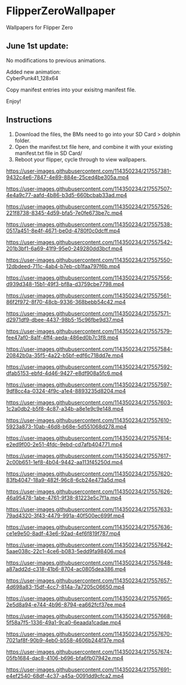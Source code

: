 # FlipperZeroWallpaper
Wallpapers for Flipper Zero

## June 1st update:
No modifications to previous animations.

Added new animation:  
CyberPunk41_128x64

Copy manifest entries into your exisitng manifest file.

Enjoy!


## Instructions
1. Download the files, the BMs need to go into your SD Card > dolphin folder.
2. Open the manifest.txt file here, and combine it with your existing manifest.txt file in SD Card/
3. Reboot your flipper, cycle through to view wallpapers.


https://user-images.githubusercontent.com/114350234/217557381-9432c4e6-7847-4e89-884e-25ced4be305a.mp4



https://user-images.githubusercontent.com/114350234/217557507-4e4a9c77-aafd-4b86-b3d5-660bcbab33ad.mp4



https://user-images.githubusercontent.com/114350234/217557526-221f8738-8345-4d59-bfa5-7e0fe673be7c.mp4



https://user-images.githubusercontent.com/114350234/217557538-0517a451-8e4f-4671-be0d-4780f0c0dcff.mp4



https://user-images.githubusercontent.com/114350234/217557542-201b3bf1-6a69-41f9-95e0-249280dd3bcf.mp4



https://user-images.githubusercontent.com/114350234/217557550-12dbdeed-711c-4ab4-b7eb-cb1faa797f6b.mp4



https://user-images.githubusercontent.com/114350234/217557556-d939d348-15b1-49f3-bf8a-d3759cbe7798.mp4



https://user-images.githubusercontent.com/114350234/217557561-86f2f972-8f70-48cb-9336-368bebb54c42.mp4



https://user-images.githubusercontent.com/114350234/217557571-d2971df9-dbee-4437-98b5-15c96fbe9d37.mp4



https://user-images.githubusercontent.com/114350234/217557579-fee47af0-8a1f-4ff4-aeda-486ed0b7c3f8.mp4



https://user-images.githubusercontent.com/114350234/217557584-20842b0a-35f5-4a22-b5bf-edf6c718dd7e.mp4



https://user-images.githubusercontent.com/114350234/217557592-dfab5153-ebfd-4d46-9427-e8df908a5fc6.mp4



https://user-images.githubusercontent.com/114350234/217557597-9df8cc4a-0324-4f9c-a1e4-8893235d8204.mp4



https://user-images.githubusercontent.com/114350234/217557603-1c2a0db2-b5f8-4c87-a34b-a8e1e9c9e148.mp4



https://user-images.githubusercontent.com/114350234/217557610-5923a873-10ab-46d8-b68e-5d551068d278.mp4



https://user-images.githubusercontent.com/114350234/217557614-e2ed9f00-2e51-4fdc-9ebd-cd7afb404771.mp4



https://user-images.githubusercontent.com/114350234/217557617-2c00b651-1ef8-4b04-9442-aa113f45250d.mp4



https://user-images.githubusercontent.com/114350234/217557620-83fb4047-18a9-482f-96c8-6cb24e473a5d.mp4



https://user-images.githubusercontent.com/114350234/217557626-46a95478-1abe-4761-9f38-81223e5c7f1a.mp4



https://user-images.githubusercontent.com/114350234/217557633-79ad4320-3f43-4479-991a-40f500ec699f.mp4



https://user-images.githubusercontent.com/114350234/217557636-ce1e9e50-8adf-43e6-92ad-4ef6f819f787.mp4



https://user-images.githubusercontent.com/114350234/217557642-5aae038c-22c1-4ce6-b083-5edd9fa98406.mp4



https://user-images.githubusercontent.com/114350234/217557648-a87add2d-c318-41b6-8704-ac0805dea386.mp4



https://user-images.githubusercontent.com/114350234/217557657-4d698a83-15df-4cc7-814a-7a7205c06650.mp4



https://user-images.githubusercontent.com/114350234/217557665-2e5d8a94-e744-4b96-8794-ea662fcf37ee.mp4



https://user-images.githubusercontent.com/114350234/217557668-5f58a7f5-1336-49a1-9ca0-6eaada1cadae.mp4



https://user-images.githubusercontent.com/114350234/217557670-7021af8f-90b9-4eb0-b558-4606b244f37e.mp4



https://user-images.githubusercontent.com/114350234/217557674-05fb1684-dac8-4106-b696-bfa6fb07942e.mp4


https://user-images.githubusercontent.com/114350234/217557691-e4ef2540-68df-4c37-a45a-0091dd9cfca2.mp4

